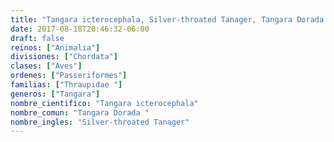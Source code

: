 ```yaml
---
title: "Tangara icterocephala, Silver-throated Tanager, Tangara Dorada "
date: 2017-08-18T20:46:32-06:00
draft: false
reinos: ["Animalia"]
divisiones: ["Chordata"]
clases: ["Aves"]
ordenes: ["Passeriformes"]
familias: ["Thraupidae "]
generos: ["Tangara"]
nombre_cientifico: "Tangara icterocephala"
nombre_comun: "Tangara Dorada "
nombre_ingles: "Silver-throated Tanager"
---
```

